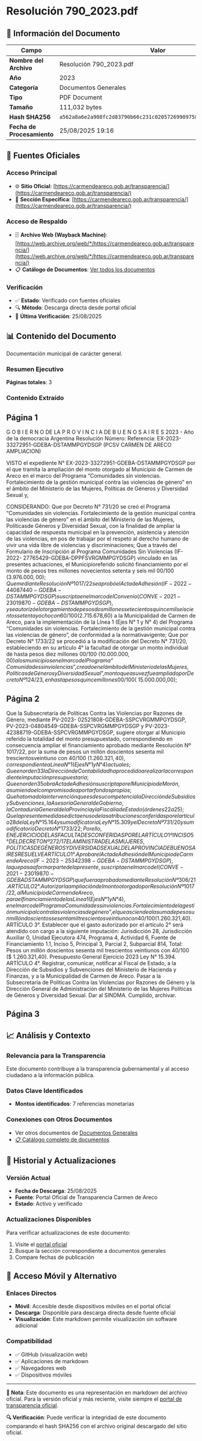 # Resolución 790_2023.pdf

## 📄 Información del Documento

| Campo | Valor |
|-------|--------|
| **Nombre del Archivo** | Resolución 790_2023.pdf |
| **Año** | 2023 |
| **Categoría** | Documentos Generales |
| **Tipo** | PDF Document |
| **Tamaño** | 111,032 bytes |
| **Hash SHA256** | `a562a8a6e2a908fc2d83790b66c231c02057269909758373eba74e6e441b1cf2` |
| **Fecha de Procesamiento** | 25/08/2025 19:16 |

## 🔗 Fuentes Oficiales

### Acceso Principal
- 🌐 **Sitio Oficial**: [https://carmendeareco.gob.ar/transparencia/](https://carmendeareco.gob.ar/transparencia/)
- 📁 **Sección Específica**: [https://carmendeareco.gob.ar/transparencia/](https://carmendeareco.gob.ar/transparencia/)

### Acceso de Respaldo
- 🗄️ **Archivo Web (Wayback Machine)**: [https://web.archive.org/web/*/https://carmendeareco.gob.ar/transparencia/](https://web.archive.org/web/*/https://carmendeareco.gob.ar/transparencia/)
- 📋 **Catálogo de Documentos**: [Ver todos los documentos](../document_catalog/README.md)

### Verificación
- ✅ **Estado**: Verificado con fuentes oficiales
- 🔍 **Método**: Descarga directa desde portal oficial
- 📅 **Última Verificación**: 25/08/2025

## 📊 Contenido del Documento

Documentación municipal de carácter general.

### Resumen Ejecutivo

**Páginas totales**: 3

### Contenido Extraído

## Página 1

G O B I E R N O DE LA P R O V I N C I A DE B U E N O S A I R E S
2023 - Año de la democracia Argentina
Resolución
Número: 
Referencia:  EX-2023-33272951-GDEBA-DSTAMMPGYDSGP (PCSV CARMEN DE ARECO
AMPLIACION)
 
VISTO  el expediente N° EX-2023-33272951-GDEBA-DSTAMMPGYDSGP por el que tramita la
ampliación del monto otorgado al Municipio de Carmen de Areco en el marco del Programa
“Comunidades sin violencias. Fortalecimiento de la gestión municipal contra las violencias de género” en
el ámbito del Ministerio de las Mujeres, Políticas de Géneros y Diversidad Sexual y,
 
CONSIDERANDO:
Que por Decreto N° 731/20 se creó el Programa “Comunidades sin violencias. Fortalecimiento de la
gestión municipal contra las violencias de género” en el ámbito del Ministerio de las Mujeres, Políticasde Géneros y Diversidad Sexual, con la finalidad de ampliar la capacidad de respuesta municipal en la
prevención, asistencia y atención de las violencias, en pos de trabajar por el respeto al derecho humano
de vivir una vida libre de violencias y discriminaciones;
Que a través del Formulario de Inscripción al Programa Comunidades Sin Violencias (IF-2022-
27765429-GDEBA-DPPFSVRGMMPGYDSGP) vinculado en las presentes actuaciones, el Municipioreferido solicitó financiamiento por el monto de pesos tres millones novecientos setenta y seis mil
00/100 ($3.976.000,00);
Que mediante Resolución Nº 1017/22 se aprobó el Acta de Adhesión (IF-2022-44087440-GDEBA-
DSTAMMPGYDSGP) suscripta en el marco del Convenio (CONVE-2021-23019870-GDEBA-
DSTAMMPGYDSGP), y se autorizó el otorgamiento de pesos dos millones setecientos quince milseiscientos setenta y ocho con 60/100 ($2.715.678,60) a la Municipalidad de Carmen de Areco, para la
implementación de la Línea 1 (Ejes N° 1 y N° 4) del Programa “Comunidades sin violencias.
Fortalecimiento de la gestión municipal contra las violencias de género”, de conformidad a la normativavigente;
Que por Decreto N° 1733/22 se procedió a la modificación del Decreto N° 731/20, estableciendo en su
artículo 4° la facultad de otorgar un monto individual de hasta pesos diez millones 00/100
($10.000.000,00) a los municipios en el marco del Programa “Comunidades sin violencias”, creado en el
ámbito del Ministerio de las Mujeres, Políticas de Géneros y Diversidad Sexual”, monto que a su vez fueampliado por Decreto Nº 124/23, en hasta pesos quince millones 00/100 ($ 15.000.000,00);

## Página 2

Que la Subsecretaría de Políticas Contra las Violencias por Razones de Género, mediante PV-2023-
02521808-GDEBA-SSPCVRGMMPGYDSGP, PV-2023-04804549-GDEBA-SSPCVRGMMPGYDSGP y
PV-2023-42388719-GDEBA-SSPCVRGMMPGYDSGP, sugiere otorgar al Municipio referido la totalidad
del monto presupuestado, correspondiendo en consecuencia ampliar el financiamiento aprobado
mediante Resolución Nº 1017/22, por la suma de pesos un millón doscientos sesenta mil trescientosveintiuno con 40/100 ($1.260.321,40) , correspondiente a Línea N° 1 (Ejes N° 1 y N° 4) actuales;
Que en orden 33 la Dirección de Contabilidad ha procedido a realizar la correspondiente imputación
presupuestaria;
Que en orden 35 obra Acta de Adhesión suscripta por el Municipio de Morón, asumiendo el compromiso
de aportar fondos propios;
Que ha tomado la intervención que es de su competencia la Dirección de Subsidios y Subvenciones, la
Asesoría General de Gobierno, la Contaduría General de la Provincia y la Fiscalía de Estado (órdenes
22 a 25);
Que la presente medida se dicta en uso de las atribuciones conferidas por el artículo 28 de la Ley N °
15.164 y su modificatoria Ley N° 15.309 y el Decreto Nº 731/20 y su modificatorio Decreto N° 1733/22;
Por ello,
EN EJERCICIO DE LAS FACULTADES CONFERIDAS POR EL
ARTÍCULO 1º INCISO 5° DEL DECRETO Nº 272/17 E LA MINISTRA DE LAS
MUJERES, POLÍTICAS DE GÉNEROS Y DIVERSIDAD SEXUAL DE LA PROVINCIA DE BUENOS
AIRES
RESUELVE
ARTÍCULO 1°.  Aprobar el Acta de Adhesión del Municipio de Carmen de Areco (IF-2023-25342398-
GDEBA-DSTAMMPGYDSGP), la que pasa a formar parte de la presente, suscripta en el marco del
(CONVE-2021-23019870-GDEBADSTAMMPGYDSGP) que fuera aprobado mediante Resolución Nº
306/21.
ARTÍCULO 2°.  Autorizar la ampliación del monto otorgado por Resolución Nº 1017/22, al Municipio de
Carmen de Areco, para el financiamiento de las Línea 1 (Ejes N° 1 y N° 4), en el marco del Programa
Comunidades sin violencias. Fortalecimiento de la gestión municipal contra las violencias de género”, el
que asciende a la suma de pesos un millón doscientos sesenta mil trescientos veintiuno con 40/100
($1.260.321,40).
ARTÍCULO 3°.  Establecer que el gasto autorizado por el artículo 2° será atendido con cargo a la
siguiente imputación: Jurisdicción 28, Jurisdicción Auxiliar 0, Unidad Ejecutora 474, Programa 4,
Actividad 6, Fuente de Financiamiento 1.1, Inciso 5, Principal 3, Parcial 2, Subparcial 814, Total: Pesos
un millón doscientos sesenta mil trescientos veintiunos con 40/100 ($ 1.260.321,40). Presupuesto
General Ejercicio 2023 Ley N° 15.394.
ARTÍCULO 4°.  Registrar, comunicar, notificar al Fiscal de Estado, a la Dirección de Subsidios y
Subvenciones del Ministerio de Hacienda y Finanzas, y a la Municipalidad de Carmen de Areco. Pasar
a la Subsecretaría de Políticas Contra las Violencias por Razones de Género y la Dirección General de
Administración del Ministerio de las Mujeres Políticas de Géneros y Diversidad Sexual. Dar al SINDMA.
Cumplido, archivar.

## Página 3





## 📈 Análisis y Contexto

### Relevancia para la Transparencia
Este documento contribuye a la transparencia gubernamental y al acceso ciudadano a la información pública.

### Datos Clave Identificados
- **Montos identificados**: 7 referencias monetarias

### Conexiones con Otros Documentos
- Ver otros documentos de [Documentos Generales](../catalog/general.md)
- [📋 Catálogo completo de documentos](../document_catalog/README.md)

## 🔄 Historial y Actualizaciones

### Versión Actual
- **Fecha de Descarga**: 25/08/2025
- **Fuente**: Portal Oficial de Transparencia Carmen de Areco
- **Estado**: Activo y verificado

### Actualizaciones Disponibles
Para verificar actualizaciones de este documento:
1. Visite el [portal oficial](https://carmendeareco.gob.ar/transparencia/)
2. Busque la sección correspondiente a documentos generales
3. Compare fechas de publicación

## 📱 Acceso Móvil y Alternativo

### Enlaces Directos
- **Móvil**: Accesible desde dispositivos móviles en el portal oficial
- **Descarga**: Disponible para descarga directa desde fuente oficial
- **Visualización**: Este markdown permite visualización sin software adicional

### Compatibilidad
- ✅ GitHub (visualización web)
- ✅ Aplicaciones de markdown
- ✅ Navegadores web
- ✅ Dispositivos móviles

---

**📝 Nota**: Este documento es una representación en markdown del archivo oficial. 
Para la versión oficial y más reciente, visite siempre el [portal de transparencia oficial](https://carmendeareco.gob.ar/transparencia/).

**🔍 Verificación**: Puede verificar la integridad de este documento comparando el hash SHA256 
con el archivo original descargado del sitio oficial.
